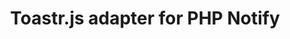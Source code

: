 ---
permalink: /docs/adapter/toastr/
title: Toastr.js adapter for PHP Notify
published_at: 2020-11-28
updated_at: 2020-11-28
---